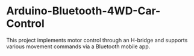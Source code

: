 # Arduino-Bluetooth-4WD-Car-Control
This project implements motor control through an H-bridge and supports various movement commands via a Bluetooth mobile app.
